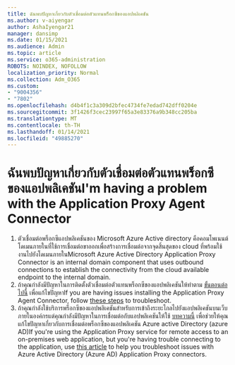 ```yaml
---
title: ฉันพบปัญหาเกี่ยวกับตัวเชื่อมต่อตัวแทนพร็อกซีของแอปพลิเคชัน
ms.author: v-aiyengar
author: AshaIyengar21
manager: dansimp
ms.date: 01/15/2021
ms.audience: Admin
ms.topic: article
ms.service: o365-administration
ROBOTS: NOINDEX, NOFOLLOW
localization_priority: Normal
ms.collection: Adm_O365
ms.custom:
- "9004356"
- "7802"
ms.openlocfilehash: d4b4f1c3a309d2bfec4734fe7edad742dff0204e
ms.sourcegitcommit: 3f1426f3cec23997f65a3e83376a9b348cc205ba
ms.translationtype: MT
ms.contentlocale: th-TH
ms.lasthandoff: 01/14/2021
ms.locfileid: "49885270"
---
```

# <a name="im-having-a-problem-with-the-application-proxy-agent-connector"></a><span data-ttu-id="b1781-102">ฉันพบปัญหาเกี่ยวกับตัวเชื่อมต่อตัวแทนพร็อกซีของแอปพลิเคชัน</span><span class="sxs-lookup"><span data-stu-id="b1781-102">I'm having a problem with the Application Proxy Agent Connector</span></span>

1. <span data-ttu-id="b1781-103">ตัวเชื่อมต่อพร็อกซีแอปพลิเคชันของ Microsoft Azure Active directory คือคอมโพเนนต์โดเมนภายในที่ใช้การเชื่อมต่อขาออกเพื่อสร้างการเชื่อมต่อจากจุดสิ้นสุดของ cloud ที่พร้อมใช้งานไปยังโดเมนภายใน</span><span class="sxs-lookup"><span data-stu-id="b1781-103">Microsoft Azure Active Directory Application Proxy Connector is an internal domain component that uses outbound connections to establish the connectivity from the cloud available endpoint to the internal domain.</span></span>
1. <span data-ttu-id="b1781-104">ถ้าคุณกำลังมีปัญหาในการติดตั้งตัวเชื่อมต่อตัวแทนพร็อกซีของแอปพลิเคชันให้ทำตาม [ขั้นตอนต่อไปนี้](https://docs.microsoft.com/azure/active-directory/application-proxy-connector-installation-problem/?WT.mc_id=UI_AAD_Enterprise_Apps_Support_L2_Overview) เพื่อแก้ไขปัญหา</span><span class="sxs-lookup"><span data-stu-id="b1781-104">If you are having issues installing the Application Proxy Agent Connector, follow [these steps](https://docs.microsoft.com/azure/active-directory/application-proxy-connector-installation-problem/?WT.mc_id=UI_AAD_Enterprise_Apps_Support_L2_Overview) to troubleshoot.</span></span>
1. <span data-ttu-id="b1781-105">ถ้าคุณกำลังใช้บริการพร็อกซีของแอปพลิเคชันสำหรับการเข้าถึงระยะไกลไปยังแอปพลิเคชันบนเว็บภายในองค์กรแต่คุณกำลังมีปัญหาในการเชื่อมต่อกับแอปพลิเคชันให้ใช้ [บทความนี้](https://docs.microsoft.com/azure/active-directory/manage-apps/application-proxy-debug-connectors) เพื่อช่วยให้คุณแก้ไขปัญหาเกี่ยวกับการเชื่อมต่อพร็อกซีของแอปพลิเคชัน Azure active Directory (azure AD)</span><span class="sxs-lookup"><span data-stu-id="b1781-105">If you're using the Application Proxy service for remote access to an on-premises web application, but you're having trouble connecting to the application, use [this article](https://docs.microsoft.com/azure/active-directory/manage-apps/application-proxy-debug-connectors) to help you troubleshoot issues with Azure Active Directory (Azure AD) Application Proxy connectors.</span></span>